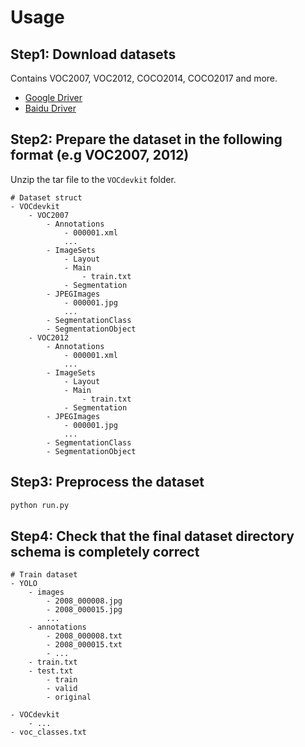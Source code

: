 # Usage

## Step1: Download datasets

Contains VOC2007, VOC2012, COCO2014, COCO2017 and more.

- [Google Driver](https://drive.google.com/drive/folders/1kUTpfNUP8C3lKH_mSHAyIxS8auVzaSYQ?usp=sharing)
- [Baidu Driver](https://pan.baidu.com/s/1UsLQvMLbm1uhv-tYTL2q-w?pwd=llot)

## Step2: Prepare the dataset in the following format (e.g VOC2007, 2012)

Unzip the tar file to the `VOCdevkit` folder.

```text
# Dataset struct
- VOCdevkit
    - VOC2007
        - Annotations
            - 000001.xml
            ...
        - ImageSets
            - Layout
            - Main
                - train.txt
            - Segmentation
        - JPEGImages
            - 000001.jpg
            ...
        - SegmentationClass
        - SegmentationObject
    - VOC2012
        - Annotations
            - 000001.xml
            ...
        - ImageSets
            - Layout
            - Main
                - train.txt
            - Segmentation
        - JPEGImages
            - 000001.jpg
            ...
        - SegmentationClass
        - SegmentationObject
```

## Step3: Preprocess the dataset

```bash
python run.py
```

## Step4: Check that the final dataset directory schema is completely correct

```text
# Train dataset
- YOLO
    - images
        - 2008_000008.jpg
        - 2008_000015.jpg
        ...
    - annotations
        - 2008_000008.txt
        - 2008_000015.txt
        - ...
    - train.txt
    - test.txt
        - train
        - valid
        - original

- VOCdevkit
    - ...
- voc_classes.txt
```
